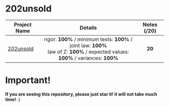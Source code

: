 # 202unsold

| Project Name    | Details                                                                                    | Notes (/20)  |
| --------------- |:-----------------------------------------------------------------------------------------: | :-----------:|
| [202unsold](https://github.com/Paul-Marie/202unsold/blob/master/202unsold) | rigor: **100%** / minimum tests: **100%** / joint law: **100%** </br> law of Z: **100%** / expected values: **100%** / variances: **100%** | **20**    |

# Important!
**If you are seeing this repository, please just star it! it will not take much time!** :)
